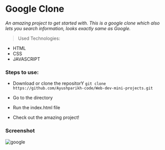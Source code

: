 # Google Clone

*An amazing project to get started with. This is a google clone which also lets you search information, looks exactly same as Google.*


> Used Technologies:
- HTML
- CSS
- JAVASCRIPT



### Steps to use: 

- Download or clone the repositorY
`
git clone https://github.com/Ayushparikh-code/Web-dev-mini-projects.git
`

- Go to the directory
- Run the index.html file
- Check out the amazing project!

### Screenshot

![google](https://user-images.githubusercontent.com/72425181/124776049-c29d3500-df5c-11eb-9f66-a109e579a0c5.png)

